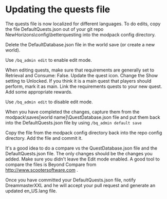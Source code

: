 # Updating the quests file #

The quests file is now localized for different languages.  To do edits, copy the file DefaultQuests.json out of your git repo NewHorizons\config\betterquesting into the modpack config directory.  

Delete the DefaultDatabase.json file in the world save (or create a new world).  

Use `/bq_admin edit` to enable edit mode. 

When editing quests, make sure that requirements are generally set to Retrieval and Consume: False. Update the quest icon. Change the Show setting to Unlocked. If you think it is a main quest that players should perform, mark it as main.  Link the requirements quests to your new quest. Add some appropriate rewards.

Use `/bq_admin edit` to disable edit mode.

When you have completed the changes, capture them from the modpack\saves\[world name]\QuestDatabase.json file and put them back into the DefaultQuests.json file by using 
`/bq_admin default save `

Copy the file from the modpack config directory back into the repo config directory.  Add the file and commit it.

It's a good idea to do a compare vs the QuestDatabase.json file and the DefaultQuests.json file.  The only changes should be the changes you added.  Make sure you didn't leave the Edit mode enabled. A good tool to compare the files is Beyond Compare from http://www.scootersoftware.com .

Once you have committed your DefaultQuests.json file, notify DreammasterXXL and he will accept your pull request and generate an updated en_US.lang file.
